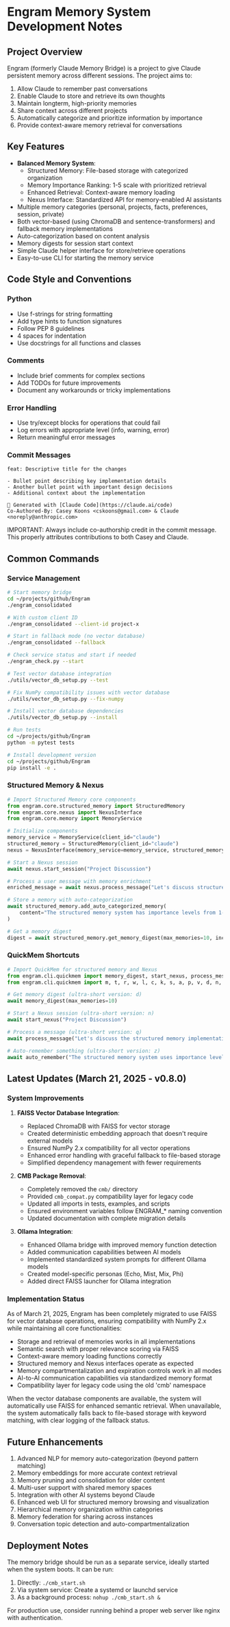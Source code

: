 # Engram Memory System Development Notes

## Project Overview

Engram (formerly Claude Memory Bridge) is a project to give Claude persistent memory across different sessions. The project aims to:

1. Allow Claude to remember past conversations
2. Enable Claude to store and retrieve its own thoughts
3. Maintain longterm, high-priority memories
4. Share context across different projects
5. Automatically categorize and prioritize information by importance
6. Provide context-aware memory retrieval for conversations

## Key Features

- **Balanced Memory System**:
  - Structured Memory: File-based storage with categorized organization
  - Memory Importance Ranking: 1-5 scale with prioritized retrieval
  - Enhanced Retrieval: Context-aware memory loading
  - Nexus Interface: Standardized API for memory-enabled AI assistants
- Multiple memory categories (personal, projects, facts, preferences, session, private)
- Both vector-based (using ChromaDB and sentence-transformers) and fallback memory implementations
- Auto-categorization based on content analysis
- Memory digests for session start context
- Simple Claude helper interface for store/retrieve operations
- Easy-to-use CLI for starting the memory service

## Code Style and Conventions

### Python

- Use f-strings for string formatting
- Add type hints to function signatures
- Follow PEP 8 guidelines
- 4 spaces for indentation
- Use docstrings for all functions and classes

### Comments

- Include brief comments for complex sections
- Add TODOs for future improvements
- Document any workarounds or tricky implementations

### Error Handling

- Use try/except blocks for operations that could fail
- Log errors with appropriate level (info, warning, error)
- Return meaningful error messages

### Commit Messages

```
feat: Descriptive title for the changes

- Bullet point describing key implementation details
- Another bullet point with important design decisions
- Additional context about the implementation

🤖 Generated with [Claude Code](https://claude.ai/code)
Co-Authored-By: Casey Koons <cskoons@gmail.com> & Claude <noreply@anthropic.com>
```

IMPORTANT: Always include co-authorship credit in the commit message. This properly attributes contributions to both Casey and Claude.

## Common Commands

### Service Management

```bash
# Start memory bridge
cd ~/projects/github/Engram
./engram_consolidated

# With custom client ID
./engram_consolidated --client-id project-x

# Start in fallback mode (no vector database)
./engram_consolidated --fallback

# Check service status and start if needed
./engram_check.py --start

# Test vector database integration
./utils/vector_db_setup.py --test

# Fix NumPy compatibility issues with vector database
./utils/vector_db_setup.py --fix-numpy

# Install vector database dependencies
./utils/vector_db_setup.py --install

# Run tests
cd ~/projects/github/Engram
python -m pytest tests

# Install development version
cd ~/projects/github/Engram
pip install -e .
```

### Structured Memory & Nexus

```python
# Import Structured Memory core components
from engram.core.structured_memory import StructuredMemory
from engram.core.nexus import NexusInterface
from engram.core.memory import MemoryService

# Initialize components
memory_service = MemoryService(client_id="claude")
structured_memory = StructuredMemory(client_id="claude")
nexus = NexusInterface(memory_service=memory_service, structured_memory=structured_memory)

# Start a Nexus session
await nexus.start_session("Project Discussion")

# Process a user message with memory enrichment
enriched_message = await nexus.process_message("Let's discuss structured memory", is_user=True)

# Store a memory with auto-categorization
await structured_memory.add_auto_categorized_memory(
    content="The structured memory system has importance levels from 1-5"
)

# Get a memory digest
digest = await structured_memory.get_memory_digest(max_memories=10, include_private=False)
```

### QuickMem Shortcuts

```python
# Import QuickMem for structured memory and Nexus
from engram.cli.quickmem import memory_digest, start_nexus, process_message, auto_remember, end_nexus
from engram.cli.quickmem import m, t, r, w, l, c, k, s, a, p, v, d, n, q, y, z

# Get memory digest (ultra-short version: d)
await memory_digest(max_memories=10)

# Start a Nexus session (ultra-short version: n)
await start_nexus("Project Discussion")

# Process a message (ultra-short version: q)
await process_message("Let's discuss the structured memory implementation", is_user=True)

# Auto-remember something (ultra-short version: z)
await auto_remember("The structured memory system uses importance levels from 1 to 5")
```

## Latest Updates (March 21, 2025 - v0.8.0)

### System Improvements

1. **FAISS Vector Database Integration**:
   - Replaced ChromaDB with FAISS for vector storage
   - Created deterministic embedding approach that doesn't require external models
   - Ensured NumPy 2.x compatibility for all vector operations
   - Enhanced error handling with graceful fallback to file-based storage
   - Simplified dependency management with fewer requirements

2. **CMB Package Removal**:
   - Completely removed the `cmb/` directory
   - Provided `cmb_compat.py` compatibility layer for legacy code
   - Updated all imports in tests, examples, and scripts
   - Ensured environment variables follow ENGRAM_* naming convention
   - Updated documentation with complete migration details

3. **Ollama Integration**:
   - Enhanced Ollama bridge with improved memory function detection
   - Added communication capabilities between AI models
   - Implemented standardized system prompts for different Ollama models
   - Created model-specific personas (Echo, Mist, Mix, Phi)
   - Added direct FAISS launcher for Ollama integration

### Implementation Status

As of March 21, 2025, Engram has been completely migrated to use FAISS for vector database operations, ensuring compatibility with NumPy 2.x while maintaining all core functionalities:

- Storage and retrieval of memories works in all implementations
- Semantic search with proper relevance scoring via FAISS
- Context-aware memory loading functions correctly
- Structured memory and Nexus interfaces operate as expected
- Memory compartmentalization and expiration controls work in all modes
- AI-to-AI communication capabilities via standardized memory format
- Compatibility layer for legacy code using the old 'cmb' namespace

When the vector database components are available, the system will automatically use FAISS for enhanced semantic retrieval. When unavailable, the system automatically falls back to file-based storage with keyword matching, with clear logging of the fallback status.

## Future Enhancements

1. Advanced NLP for memory auto-categorization (beyond pattern matching)
2. Memory embeddings for more accurate context retrieval
3. Memory pruning and consolidation for older content
4. Multi-user support with shared memory spaces
5. Integration with other AI systems beyond Claude
6. Enhanced web UI for structured memory browsing and visualization
7. Hierarchical memory organization within categories
8. Memory federation for sharing across instances 
9. Conversation topic detection and auto-compartmentalization

## Deployment Notes

The memory bridge should be run as a separate service, ideally started when the system boots. It can be run:

1. Directly: `./cmb_start.sh`
2. Via system service: Create a systemd or launchd service
3. As a background process: `nohup ./cmb_start.sh &`

For production use, consider running behind a proper web server like nginx with authentication.